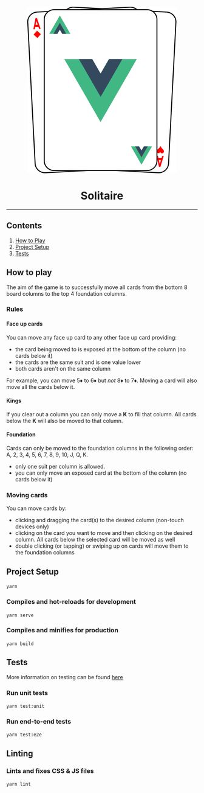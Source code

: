 <p align="center">
  <a href="https://solitaire.timmansell.com" target="_blank" rel="noopener noreferrer">
    <img src="/src/assets/logo.svg" alt="Solitaire logo">
  </a>
</p>

<h1 align="center">Solitaire</h1>

<hr>

## Contents

1. [How to Play](#how-to-play)
1. [Project Setup](#project-setup)
1. [Tests](#tests)

## How to play

The aim of the game is to successfully move all cards from the bottom 8 board columns to the top 4 foundation columns.

### Rules

#### Face up cards

You can move any face up card to any other face up card providing:

- the card being moved to is exposed at the bottom of the column (no cards below it)
- the cards are the same suit and is one value lower
- both cards aren't on the same column

For example, you can move 5♦ to 6♦ but _not_ 8♦ to 7♦.
Moving a card will also move all the cards below it.

#### Kings

If you clear out a column you can only move a **K** to fill that column. All cards below the **K** will also be moved to that column.

#### Foundation

Cards can only be moved to the foundation columns in the following order: A, 2, 3, 4, 5, 6, 7, 8, 9, 10, J, Q, K.

- only one suit per column is allowed.
- you can only move an exposed card at the bottom of the column (no cards below it)

### Moving cards

You can move cards by:

- clicking and dragging the card(s) to the desired column (non-touch devices only)
- clicking on the card you want to move and then clicking on the desired column. All cards below the selected card will be moved as well
- double clicking (or tapping) or swiping up on cards will move them to the foundation columns

## Project Setup

```
yarn
```

### Compiles and hot-reloads for development

```
yarn serve
```

### Compiles and minifies for production

```
yarn build
```

## Tests

More information on testing can be found [here](/tests)

### Run unit tests

```
yarn test:unit
```

### Run end-to-end tests

```
yarn test:e2e
```

## Linting

### Lints and fixes CSS & JS files

```
yarn lint
```
